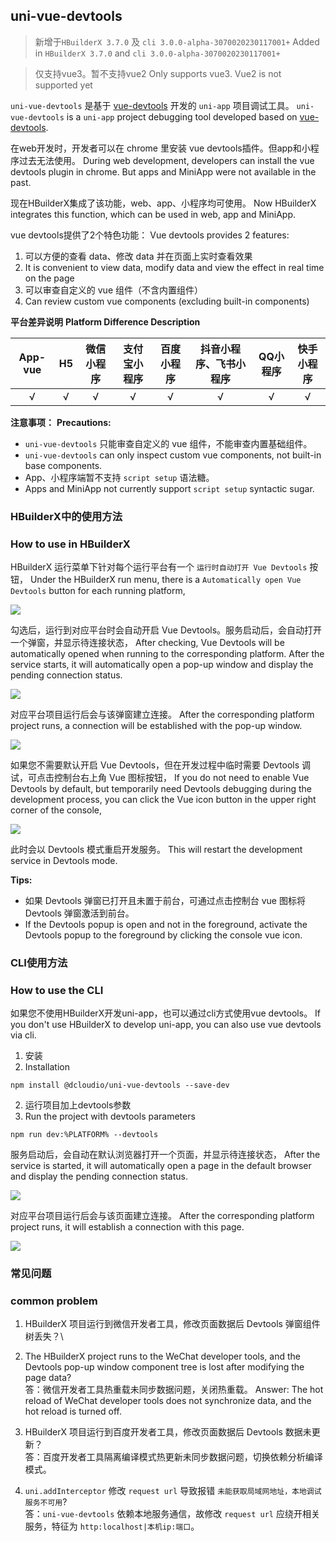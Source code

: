 ## uni-vue-devtools

> 新增于`HBuilderX 3.7.0` 及 `cli 3.0.0-alpha-3070020230117001+`
> Added in `HBuilderX 3.7.0` and `cli 3.0.0-alpha-3070020230117001+`

> 仅支持vue3。暂不支持vue2
> Only supports vue3. Vue2 is not supported yet

`uni-vue-devtools` 是基于 [vue-devtools](https://devtools.vuejs.org/) 开发的 `uni-app` 项目调试工具。
`uni-vue-devtools` is a `uni-app` project debugging tool developed based on [vue-devtools](https://devtools.vuejs.org/).

在web开发时，开发者可以在 chrome 里安装 vue devtools插件。但app和小程序过去无法使用。
During web development, developers can install the vue devtools plugin in chrome. But apps and MiniApp were not available in the past.

现在HBuilderX集成了该功能，web、app、小程序均可使用。
Now HBuilderX integrates this function, which can be used in web, app and MiniApp.

vue devtools提供了2个特色功能：
Vue devtools provides 2 features:
1. 可以方便的查看 data、修改 data 并在页面上实时查看效果
1. It is convenient to view data, modify data and view the effect in real time on the page
2. 可以审查自定义的 vue 组件（不含内置组件）
2. Can review custom vue components (excluding built-in components)

**平台差异说明**
**Platform Difference Description**

|App-vue|H5|微信小程序|支付宝小程序|百度小程序|抖音小程序、飞书小程序|QQ小程序|快手小程序|
|:-:|:-:|:-:|:-:|:-:|:-:|:-:|:-:|
|√|√|√|√|√|√|√|√|

**注意事项：**
**Precautions:**
- `uni-vue-devtools` 只能审查自定义的 vue 组件，不能审查内置基础组件。
- `uni-vue-devtools` can only inspect custom vue components, not built-in base components.
- App、小程序端暂不支持 `script setup` 语法糖。
- Apps and MiniApp not currently support `script setup` syntactic sugar.

### HBuilderX中的使用方法
### How to use in HBuilderX

HBuilderX 运行菜单下针对每个运行平台有一个 `运行时自动打开 Vue Devtools` 按钮，
Under the HBuilderX run menu, there is a `Automatically open Vue Devtools` button for each running platform,

![](https://qiniu-web-assets.dcloud.net.cn/unidoc/zh/devtools-auto-open.png)

勾选后，运行到对应平台时会自动开启 Vue Devtools。服务启动后，会自动打开一个弹窗，并显示待连接状态，
After checking, Vue Devtools will be automatically opened when running to the corresponding platform. After the service starts, it will automatically open a pop-up window and display the pending connection status.

![](https://qiniu-web-assets.dcloud.net.cn/unidoc/zh/devtools-hx-waiting-connect.png)

对应平台项目运行后会与该弹窗建立连接。
After the corresponding platform project runs, a connection will be established with the pop-up window.

![](https://qiniu-web-assets.dcloud.net.cn/unidoc/zh/devtools-hx-connected.png)

如果您不需要默认开启 Vue Devtools，但在开发过程中临时需要 Devtools 调试，可点击控制台右上角 Vue 图标按钮，
If you do not need to enable Vue Devtools by default, but temporarily need Devtools debugging during the development process, you can click the Vue icon button in the upper right corner of the console,

![](https://qiniu-web-assets.dcloud.net.cn/unidoc/zh/devtools-control-panel-icon.png)

此时会以 Devtools 模式重启开发服务。
This will restart the development service in Devtools mode.

**Tips:**

* 如果 Devtools 弹窗已打开且未置于前台，可通过点击控制台 vue 图标将 Devtools 弹窗激活到前台。
* If the Devtools popup is open and not in the foreground, activate the Devtools popup to the foreground by clicking the console vue icon.

### CLI使用方法
### How to use the CLI

如果您不使用HBuilderX开发uni-app，也可以通过cli方式使用vue devtools。
If you don't use HBuilderX to develop uni-app, you can also use vue devtools via cli.

1. 安装
1. Installation

  ```shell
  npm install @dcloudio/uni-vue-devtools --save-dev
  ```

2. 运行项目加上devtools参数
2. Run the project with devtools parameters

  ```shell
  npm run dev:%PLATFORM% --devtools
  ```

  服务启动后，会自动在默认浏览器打开一个页面，并显示待连接状态，
  After the service is started, it will automatically open a page in the default browser and display the pending connection status.

  ![](https://qiniu-web-assets.dcloud.net.cn/unidoc/zh/devtools-waiting-connect.png)

  对应平台项目运行后会与该页面建立连接。
  After the corresponding platform project runs, it will establish a connection with this page.

  ![](https://qiniu-web-assets.dcloud.net.cn/unidoc/zh/devtools-connected.png)

### 常见问题
### common problem

1. HBuilderX 项目运行到微信开发者工具，修改页面数据后 Devtools 弹窗组件树丢失？\
1. The HBuilderX project runs to the WeChat developer tools, and the Devtools pop-up window component tree is lost after modifying the page data? \
答：微信开发者工具热重载未同步数据问题，关闭热重载。
Answer: The hot reload of WeChat developer tools does not synchronize data, and the hot reload is turned off.

2. HBuilderX 项目运行到百度开发者工具，修改页面数据后 Devtools 数据未更新？\
答：百度开发者工具隔离编译模式热更新未同步数据问题，切换依赖分析编译模式。

3. `uni.addInterceptor` 修改 `request url` 导致报错 `未能获取局域网地址，本地调试服务不可用`?\
答：`uni-vue-devtools` 依赖本地服务通信，故修改 `request url` 应绕开相关服务，特征为 `http:localhost|本机ip:端口`。